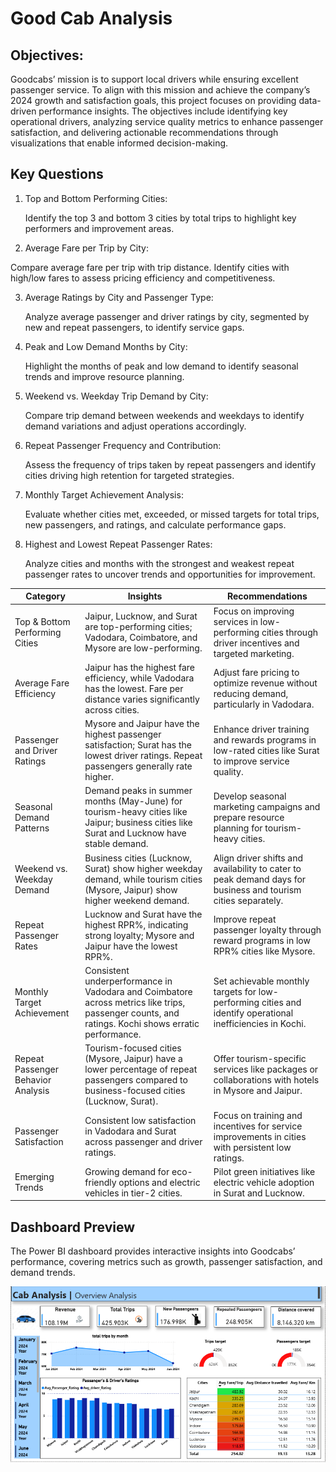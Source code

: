 # Good Cab Analysis 

## Objectives:
Goodcabs’ mission is to support local drivers while ensuring excellent passenger service. To align with this mission and achieve the company’s 2024 growth and satisfaction goals, this project focuses on providing data-driven performance insights. The objectives include identifying key operational drivers, analyzing service quality metrics to enhance passenger satisfaction, and delivering actionable recommendations through visualizations that enable informed decision-making.

## Key Questions
1) Top and Bottom Performing Cities:

	Identify the top 3 and bottom 3 cities by total trips to highlight key performers and improvement areas.

2) Average Fare per Trip by City:

  Compare average fare per trip with trip distance. Identify cities with high/low fares to assess pricing efficiency and competitiveness.

3) Average Ratings by City and Passenger Type:

	Analyze average passenger and driver ratings by city, segmented by new and repeat passengers, to identify service gaps.

4) Peak and Low Demand Months by City:

	Highlight the months of peak and low demand to identify seasonal trends and improve resource planning.

5) Weekend vs. Weekday Trip Demand by City:

	Compare trip demand between weekends and weekdays to identify demand variations and adjust operations accordingly.

6) Repeat Passenger Frequency and Contribution:

	Assess the frequency of trips taken by repeat passengers and identify cities driving high retention for targeted strategies.

7) Monthly Target Achievement Analysis:

	Evaluate whether cities met, exceeded, or missed targets for total trips, new passengers, and ratings, and calculate performance gaps.

8) Highest and Lowest Repeat Passenger Rates:

	Analyze cities and months with the strongest and weakest repeat passenger rates to uncover trends and opportunities for improvement.


| Category                       | Insights                                                                                  | Recommendations                                                                 |
|--------------------------------|-------------------------------------------------------------------------------------------|---------------------------------------------------------------------------------|
| Top & Bottom Performing Cities | Jaipur, Lucknow, and Surat are top-performing cities; Vadodara, Coimbatore, and Mysore are low-performing. | Focus on improving services in low-performing cities through driver incentives and targeted marketing. |
| Average Fare Efficiency        | Jaipur has the highest fare efficiency, while Vadodara has the lowest. Fare per distance varies significantly across cities. | Adjust fare pricing to optimize revenue without reducing demand, particularly in Vadodara. |
| Passenger and Driver Ratings   | Mysore and Jaipur have the highest passenger satisfaction; Surat has the lowest driver ratings. Repeat passengers generally rate higher. | Enhance driver training and rewards programs in low-rated cities like Surat to improve service quality. |
| Seasonal Demand Patterns       | Demand peaks in summer months (May-June) for tourism-heavy cities like Jaipur; business cities like Surat and Lucknow have stable demand. | Develop seasonal marketing campaigns and prepare resource planning for tourism-heavy cities. |
| Weekend vs. Weekday Demand     | Business cities (Lucknow, Surat) show higher weekday demand, while tourism cities (Mysore, Jaipur) show higher weekend demand. | Align driver shifts and availability to cater to peak demand days for business and tourism cities separately. |
| Repeat Passenger Rates         | Lucknow and Surat have the highest RPR%, indicating strong loyalty; Mysore and Jaipur have the lowest RPR%. | Improve repeat passenger loyalty through reward programs in low RPR% cities like Mysore. |
| Monthly Target Achievement     | Consistent underperformance in Vadodara and Coimbatore across metrics like trips, passenger counts, and ratings. Kochi shows erratic performance. | Set achievable monthly targets for low-performing cities and identify operational inefficiencies in Kochi. |
| Repeat Passenger Behavior Analysis | Tourism-focused cities (Mysore, Jaipur) have a lower percentage of repeat passengers compared to business-focused cities (Lucknow, Surat). | Offer tourism-specific services like packages or collaborations with hotels in Mysore and Jaipur. |
| Passenger Satisfaction         | Consistent low satisfaction in Vadodara and Surat across passenger and driver ratings. | Focus on training and incentives for service improvements in cities with persistent low ratings. |
| Emerging Trends                | Growing demand for eco-friendly options and electric vehicles in tier-2 cities. | Pilot green initiatives like electric vehicle adoption in Surat and Lucknow. |


## Dashboard Preview  

The Power BI dashboard provides interactive insights into Goodcabs’ performance, covering metrics such as growth, passenger satisfaction, and demand trends.  

![Power BI Dashboard](Capture.PNG)



